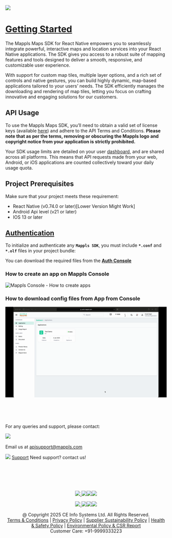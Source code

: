 [<img src="https://about.mappls.com/images/mappls-b-logo.svg" height="60"/> </p>](https://www.mapmyindia.com/api)
# [Getting Started]()
The Mappls Maps SDK for React Native empowers you to seamlessly integrate powerful, interactive maps and location services into your React Native applications. The SDK gives you access to a robust suite of mapping features and tools designed to deliver a smooth, responsive, and customizable user experience.

With support for custom map tiles, multiple layer options, and a rich set of controls and native gestures, you can build highly dynamic, map-based applications tailored to your users’ needs. The SDK efficiently manages the downloading and rendering of map tiles, letting you focus on crafting innovative and engaging solutions for our customers.

## API Usage

To use the Mappls Maps SDK, you’ll need to obtain a valid set of license keys (available [here](https://apis.mappls.com/console/)) and adhere to the API Terms and Conditions. **Please note that as per the terms, removing or obscuring the Mappls logo and copyright notice from your application is strictly prohibited.**

Your SDK usage limits are detailed on your user [dashboard](https://apis.mappls.com/console), and are shared across all platforms. This means that API requests made from your web, Android, or iOS applications are counted collectively toward your daily usage quota.

## Project Prerequisites
Make sure that your project meets these requirement:
- React Native (v0.74.0 or later)[Lower Version Might Work]
- Android Api level (v21 or later)
- IOS 13 or later

## [Authentication](#Authentication)

To initialize and authenticate any **` Mappls SDK `**, you must include **` *.conf `**  and **` *.olf `** files in your project bundle:

You can download the required files from the **[Auth Console](http://auth.mappls.com/console/)**

### How to create an app on Mappls Console

![Mappls Console - How to create apps](/images/TestApp_Android_1.gif)

### How to download config files from App from Console

![Mappls Console - How to create apps](/images/TestApp_Android_2.gif)


<br><br><br>

For any queries and support, please contact: 

[<img src="https://about.mappls.com/images/mappls-logo.svg" height="40"/> </p>](https://about.mappls.com/api/)
Email us at [apisupport@mappls.com](mailto:apisupport@mappls.com)


![](https://www.mapmyindia.com/api/img/icons/support.png)
[Support](https://about.mappls.com/contact/)
Need support? contact us!

<br></br>
<br></br>

[<p align="center"> <img src="https://www.mapmyindia.com/api/img/icons/stack-overflow.png"/> ](https://stackoverflow.com/questions/tagged/mappls-api)[![](https://www.mapmyindia.com/api/img/icons/blog.png)](https://about.mappls.com/blog/)[![](https://www.mapmyindia.com/api/img/icons/gethub.png)](https://github.com/Mappls-api)[<img src="https://mmi-api-team.s3.ap-south-1.amazonaws.com/API-Team/npm-logo.one-third%5B1%5D.png" height="40"/> </p>](https://www.npmjs.com/org/mapmyindia) 



[<p align="center"> <img src="https://www.mapmyindia.com/june-newsletter/icon4.png"/> ](https://www.facebook.com/Mapplsofficial)[![](https://www.mapmyindia.com/june-newsletter/icon2.png)](https://twitter.com/mappls)[![](https://www.mapmyindia.com/newsletter/2017/aug/llinkedin.png)](https://www.linkedin.com/company/mappls/)[![](https://www.mapmyindia.com/june-newsletter/icon3.png)](https://www.youtube.com/channel/UCAWvWsh-dZLLeUU7_J9HiOA)




<div align="center">@ Copyright 2025 CE Info Systems Ltd. All Rights Reserved.</div>

<div align="center"> <a href="https://about.mappls.com/api/terms-&-conditions">Terms & Conditions</a> | <a href="https://about.mappls.com/about/privacy-policy">Privacy Policy</a> | <a href="https://about.mappls.com/pdf/mapmyIndia-sustainability-policy-healt-labour-rules-supplir-sustainability.pdf">Supplier Sustainability Policy</a> | <a href="https://about.mappls.com/pdf/Health-Safety-Management.pdf">Health & Safety Policy</a> | <a href="https://about.mappls.com/pdf/Environment-Sustainability-Policy-CSR-Report.pdf">Environmental Policy & CSR Report</a>

<div align="center">Customer Care: +91-9999333223</div>
